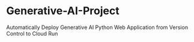 # Generative-AI-Project
Automatically Deploy Generative AI Python Web Application from Version Control to Cloud Run
